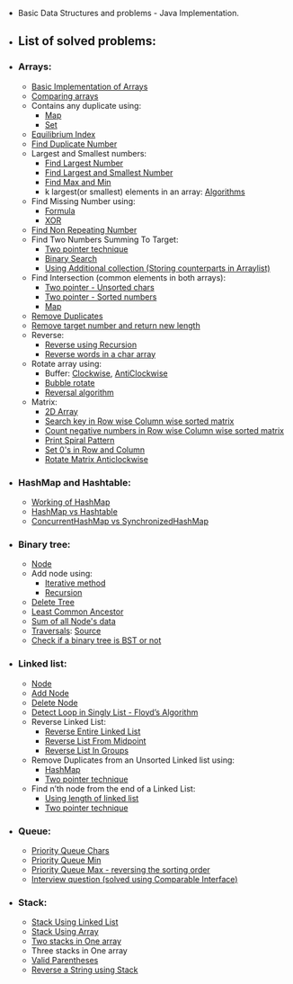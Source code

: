 * Basic Data Structures and problems - Java Implementation. 
* ## List of solved problems:
 
 * ### Arrays:
    * [Basic Implementation of Arrays](https://github.com/pratham87/DataStructures/blob/master/src/main/java/arrays/Basic.java)
    * [Comparing arrays](https://github.com/pratham87/DataStructures/blob/master/src/main/java/arrays/Compare.java)
    * Contains any duplicate using:
      * [Map](https://github.com/pratham87/DataStructures/blob/master/src/main/java/arrays/ContainsAnyDuplicateUsingMap.java)
      * [Set](https://github.com/pratham87/DataStructures/blob/master/src/main/java/arrays/ContainsAnyDuplicateUsingSet.java)
    * [Equilibrium Index](https://github.com/pratham87/DataStructures/blob/master/src/main/java/arrays/EquilibriumIndex.java)
    * [Find Duplicate Number](https://github.com/pratham87/DataStructures/blob/master/src/main/java/arrays/FindDuplicateNumber.java)
    * Largest and Smallest numbers:
      * [Find Largest Number](https://github.com/pratham87/DataStructures/blob/master/src/main/java/arrays/FindLargestNumber.java)
      * [Find Largest and Smallest Number](https://github.com/pratham87/DataStructures/blob/master/src/main/java/arrays/FindLargestSmallestNumber.java)
      * [Find Max and Min](https://github.com/pratham87/DataStructures/blob/master/src/main/java/arrays/MaxAndMin.java)
      * k largest(or smallest) elements in an array: [Algorithms](http://www.geeksforgeeks.org/k-largestor-smallest-elements-in-an-array/)
    * Find Missing Number using:
      * [Formula](https://github.com/pratham87/DataStructures/blob/master/src/main/java/arrays/FindMissingNumber.java)
      * [XOR](https://github.com/pratham87/DataStructures/blob/master/src/main/java/arrays/FindMissingNumberUsingXOR.java)
    * [Find Non Repeating Number](https://github.com/pratham87/DataStructures/blob/master/src/main/java/arrays/FindNonRepeatingNumber.java)
    * Find Two Numbers Summing To Target:
      * [Two pointer technique](https://github.com/pratham87/DataStructures/blob/master/src/main/java/arrays/FindTwoNumbersSummingToTarget.java#L20)
      * [Binary Search](https://github.com/pratham87/DataStructures/blob/master/src/main/java/arrays/FindTwoNumbersSummingToTarget.java#L39)
      * [Using Additional collection (Storing counterparts in Arraylist)](https://github.com/pratham87/DataStructures/blob/master/src/main/java/arrays/FindTwoNumbersSummingToTarget.java#L62)
    * Find Intersection (common elements in both arrays):
      * [Two pointer - Unsorted chars](https://github.com/pratham87/DataStructures/blob/master/src/main/java/arrays/Intersection.java)
      * [Two pointer - Sorted numbers](https://github.com/pratham87/DataStructures/blob/master/src/main/java/arrays/FindIntersectionInPlace.java)
      * [Map](https://github.com/pratham87/DataStructures/blob/master/src/main/java/arrays/FindIntersectionUsingMap.java)
    * [Remove Duplicates](https://github.com/pratham87/DataStructures/blob/master/src/main/java/arrays/RemoveDuplicates.java)
    * [Remove target number and return new length](https://github.com/pratham87/DataStructures/blob/master/src/main/java/arrays/RemoveTargetAndReturnNewLength.java)
    * Reverse:
      * [Reverse using Recursion](https://github.com/pratham87/DataStructures/blob/master/src/main/java/arrays/ReverseUsingRecursion.java)
      * [Reverse words in a char array](https://github.com/pratham87/DataStructures/blob/master/src/main/java/arrays/ReverseWords.java)
    * Rotate array using:
      * Buffer: [Clockwise](https://github.com/pratham87/DataStructures/blob/master/src/main/java/arrays/RotateArrayUsingBuffer.java#L13), [AntiClockwise](https://github.com/pratham87/DataStructures/blob/master/src/main/java/arrays/RotateArrayUsingBuffer.java#L36)
      * [Bubble rotate](https://github.com/pratham87/DataStructures/blob/master/src/main/java/arrays/RotateArrayUsingBubbleRotate.java)
      * [Reversal algorithm](https://github.com/pratham87/DataStructures/blob/master/src/main/java/arrays/RotateArrayUsingReversalAlgo.java)
    * Matrix:
      * [2D Array](https://github.com/pratham87/DataStructures/blob/master/src/main/java/arrays/TwoDimensionalArray.java)
      * [Search key in Row wise Column wise sorted matrix](https://github.com/pratham87/DataStructures/blob/master/src/main/java/arrays/SearchKeyInRowwiseColumnwiseSortedMatrix.java)
      * [Count negative numbers in Row wise Column wise sorted matrix](https://github.com/pratham87/DataStructures/blob/master/src/main/java/arrays/CountNegativesInRowwiseColumnwiseSortedMatrix.java)
      * [Print Spiral Pattern](https://github.com/pratham87/DataStructures/blob/master/src/main/java/arrays/PrintSpiral.java)
      * [Set 0's in Row and Column](https://github.com/pratham87/DataStructures/blob/master/src/main/java/arrays/ZeroRowColumn.java)
      * [Rotate Matrix Anticlockwise](https://github.com/pratham87/DataStructures/blob/master/src/main/java/arrays/RotateMatrix.java)

* ### HashMap and Hashtable:
	* [Working of HashMap](https://github.com/pratham87/DataStructures/blob/master/src/main/java/hashmapAndHashtable/hashmap.md) 
	* [HashMap vs Hashtable](https://github.com/pratham87/DataStructures/blob/master/src/main/java/hashmapAndHashtable/HashMapVSHashtable.md)
	* [ConcurrentHashMap vs SynchronizedHashMap](https://github.com/pratham87/DataStructures/blob/master/src/main/java/hashmapAndHashtable/ConcurrentHashMapVSSynchronizedHashMap.md)

* ### Binary tree:
    * [Node](https://github.com/pratham87/DataStructures/blob/master/src/main/java/binaryTree/Node.java)
    * Add node using:
      * [Iterative method](https://github.com/pratham87/DataStructures/blob/master/src/main/java/binaryTree/SimpleBinaryTree.java#L22)
      * [Recursion](https://github.com/pratham87/DataStructures/blob/master/src/main/java/binaryTree/SimpleBinaryTree.java#L55)
    * [Delete Tree](https://github.com/pratham87/DataStructures/blob/master/src/main/java/binaryTree/DeleteTree.java)
    * [Least Common Ancestor](https://github.com/pratham87/DataStructures/blob/master/src/main/java/binaryTree/LCA.java)
    * [Sum of all Node's data](https://github.com/pratham87/DataStructures/blob/master/src/main/java/binaryTree/SumOfTree.java)
    * [Traversals](https://github.com/pratham87/DataStructures/blob/master/src/main/java/binaryTree/Traversals.java): [Source](http://www.geeksforgeeks.org/tree-traversals-inorder-preorder-and-postorder/)
    * [Check if a binary tree is BST or not](https://github.com/pratham87/DataStructures/blob/master/src/main/java/binaryTree/CheckBinaryTreeForBST.java)
 
 * ### Linked list:
    * [Node](https://github.com/pratham87/DataStructures/blob/master/src/main/java/linkedList/Node.java)
    * [Add Node](https://github.com/pratham87/DataStructures/blob/master/src/main/java/linkedList/AddNode.java)
    * [Delete Node](https://github.com/pratham87/DataStructures/blob/master/src/main/java/linkedList/DeleteNode.java)
    * [Detect Loop in Singly List - Floyd’s Algorithm](https://github.com/pratham87/DataStructures/blob/master/src/main/java/linkedList/DetectLoopInSinglyList.java)
    * Reverse Linked List:
        * [Reverse Entire Linked List](https://github.com/pratham87/DataStructures/blob/master/src/main/java/linkedList/ReverseLinkedList.java)
	    * [Reverse List From Midpoint](https://github.com/pratham87/DataStructures/blob/master/src/main/java/linkedList/ReverseListFromMidpoint.java)
	    * [Reverse List In Groups](https://github.com/pratham87/DataStructures/blob/master/src/main/java/linkedList/ReverseListInGroups.java)
    * Remove Duplicates from an Unsorted Linked list using:
      * [HashMap](https://github.com/pratham87/DataStructures/blob/master/src/main/java/linkedList/RemoveDuplicateNodesUsingHashMap.java)
      * [Two pointer technique](https://github.com/pratham87/DataStructures/blob/master/src/main/java/linkedList/RemoveDuplicatesUsingTwoPointer.java)
    * Find n’th node from the end of a Linked List:
      * [Using length of linked list](https://github.com/pratham87/DataStructures/blob/master/src/main/java/linkedList/FindnthNodeFromTheEndUsingLength.java)
      * [Two pointer technique](https://github.com/pratham87/DataStructures/blob/master/src/main/java/linkedList/FindnthNodeFromTheEndUsingTwoPointer.java)
 
 * ### Queue:
    * [Priority Queue Chars](https://github.com/pratham87/DataStructures/blob/master/src/main/java/queueProbs/PriorityQueueTest.java)
    * [Priority Queue Min](https://github.com/pratham87/DataStructures/blob/master/src/main/java/queueProbs/PriorityQueueMin.java)
    * [Priority Queue Max - reversing the sorting order](https://github.com/pratham87/DataStructures/blob/master/src/main/java/queueProbs/PriorityQueueMax.java)
    * [Interview question (solved using Comparable Interface)](https://github.com/pratham87/DataStructures/tree/master/src/main/java/queuePriorityQueueExample/comparable)
 
 * ### Stack:
    * [Stack Using Linked List](https://github.com/pratham87/DataStructures/blob/master/src/main/java/stackProbs/StackUsingLinkedList.java)
    * [Stack Using Array](https://github.com/pratham87/DataStructures/blob/master/src/main/java/stackProbs/StackUsingArray.java)
    * [Two stacks in One array](https://github.com/pratham87/DataStructures/blob/master/src/main/java/stackProbs/TwoStacksInOneArray.java)
    * Three stacks in One array
    * [Valid Parentheses](https://github.com/pratham87/DataStructures/blob/master/src/main/java/stackProbs/ValidParentheses.java)
    * [Reverse a String using Stack](https://github.com/pratham87/BasicJavaPrograms/blob/master/src/main/java/strings/ReverseStringUsingStack.java)
